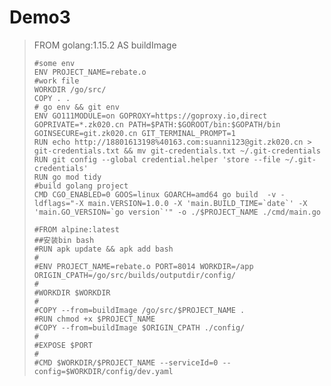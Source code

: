 # Demo3

> FROM golang:1.15.2 AS buildImage
>
>     #some env
>     ENV PROJECT_NAME=rebate.o
>     #work file
>     WORKDIR /go/src/
>     COPY . .
>     # go env && git env
>     ENV GO111MODULE=on GOPROXY=https://goproxy.io,direct GOPRIVATE=*.zk020.cn PATH=$PATH:$GOROOT/bin:$GOPATH/bin GOINSECURE=git.zk020.cn GIT_TERMINAL_PROMPT=1
>     RUN echo http://18801613198%40163.com:suanni123@git.zk020.cn > git-credentials.txt && mv git-credentials.txt ~/.git-credentials
>     RUN git config --global credential.helper 'store --file ~/.git-credentials'
>     RUN go mod tidy
>     #build golang project
>     CMD CGO_ENABLED=0 GOOS=linux GOARCH=amd64 go build  -v -ldflags="-X main.VERSION=1.0.0 -X 'main.BUILD_TIME=`date`' -X 'main.GO_VERSION=`go version`'" -o ./$PROJECT_NAME ./cmd/main.go
>
>     #FROM alpine:latest
>     ##安装bin bash
>     #RUN apk update && apk add bash
>     #
>     #ENV PROJECT_NAME=rebate.o PORT=8014 WORKDIR=/app ORIGIN_CPATH=/go/src/builds/outputdir/config/
>     #
>     #WORKDIR $WORKDIR
>     #
>     #COPY --from=buildImage /go/src/$PROJECT_NAME .
>     #RUN chmod +x $PROJECT_NAME
>     #COPY --from=buildImage $ORIGIN_CPATH ./config/
>     #
>     #EXPOSE $PORT
>     #
>     #CMD $WORKDIR/$PROJECT_NAME --serviceId=0 --config=$WORKDIR/config/dev.yaml



